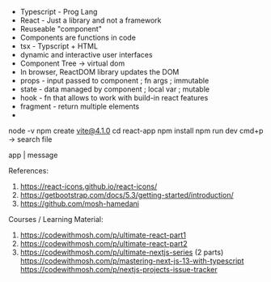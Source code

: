 - Typescript - Prog Lang
- React - Just a library and not a framework
- Reuseable "component"
- Components are functions in code
- tsx - Typscript + HTML
- dynamic and interactive user interfaces
- Component Tree -> virtual dom
- In browser, ReactDOM library updates the DOM
- props - input passed to component ; fn args ; immutable
- state - data managed by component ; local var ; mutable
- hook - fn that allows to work with build-in react features
- fragment - return multiple elements
-

node -v
npm create vite@4.1.0
cd react-app
npm install
npm run dev
cmd+p -> search file

app
|
message

References:

1. https://react-icons.github.io/react-icons/
2. https://getbootstrap.com/docs/5.3/getting-started/introduction/
3. https://github.com/mosh-hamedani

Courses / Learning Material:

1. https://codewithmosh.com/p/ultimate-react-part1
2. https://codewithmosh.com/p/ultimate-react-part2
3. https://codewithmosh.com/p/ultimate-nextjs-series (2 parts)
   https://codewithmosh.com/p/mastering-next-js-13-with-typescript
   https://codewithmosh.com/p/nextjs-projects-issue-tracker
